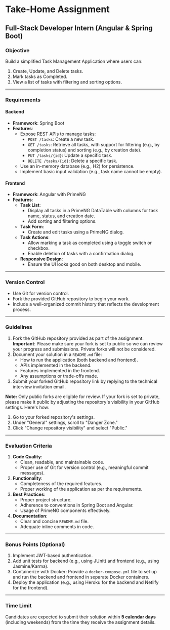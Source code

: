 # Take-Home Assignment

## Full-Stack Developer Intern (Angular & Spring Boot)

### Objective

Build a simplified Task Management Application where users can:

1. Create, Update, and Delete tasks.
2. Mark tasks as Completed.
3. View a list of tasks with filtering and sorting options.

---

### Requirements

#### Backend

- **Framework**: Spring Boot
- **Features**:
  - Expose REST APIs to manage tasks:
    - `POST /tasks`: Create a new task.
    - `GET /tasks`: Retrieve all tasks, with support for filtering (e.g., by completion status) and sorting (e.g., by creation date).
    - `PUT /tasks/{id}`: Update a specific task.
    - `DELETE /tasks/{id}`: Delete a specific task.
  - Use an in-memory database (e.g., H2) for persistence.
  - Implement basic input validation (e.g., task name cannot be empty).

#### Frontend

- **Framework**: Angular with PrimeNG
- **Features**:
  - **Task List**:
    - Display all tasks in a PrimeNG DataTable with columns for task name, status, and creation date.
    - Add sorting and filtering options.
  - **Task Form**:
    - Create and edit tasks using a PrimeNG dialog.
  - **Task Actions**:
    - Allow marking a task as completed using a toggle switch or checkbox.
    - Enable deletion of tasks with a confirmation dialog.
  - **Responsive Design**:
    - Ensure the UI looks good on both desktop and mobile.

---

### Version Control

- Use Git for version control.
- Fork the provided GitHub repository to begin your work.
- Include a well-organized commit history that reflects the development process.

---

### Guidelines

1. Fork the GitHub repository provided as part of the assignment.\
   **Important**: Please make sure your fork is set to public so we can review your progress and submissions. Private forks will not be considered.
2. Document your solution in a `README.md` file:
   - How to run the application (both backend and frontend).
   - APIs implemented in the backend.
   - Features implemented in the frontend.
   - Any assumptions or trade-offs made.
3. Submit your forked GitHub repository link by replying to the technical interview invitation email.

**Note:** Only public forks are eligible for review. If your fork is set to private, please make it public by adjusting the repository's visibility in your GitHub settings. Here's how:

1. Go to your forked repository's settings.
2. Under "General" settings, scroll to "Danger Zone."
3. Click "Change repository visibility" and select "Public."

---

### Evaluation Criteria

1. **Code Quality**:
   - Clean, readable, and maintainable code.
   - Proper use of Git for version control (e.g., meaningful commit messages).
2. **Functionality**:
   - Completeness of the required features.
   - Proper working of the application as per the requirements.
3. **Best Practices**:
   - Proper project structure.
   - Adherence to conventions in Spring Boot and Angular.
   - Usage of PrimeNG components effectively.
4. **Documentation**:
   - Clear and concise `README.md` file.
   - Adequate inline comments in code.

---

### Bonus Points (Optional)

1. Implement JWT-based authentication.
2. Add unit tests for backend (e.g., using JUnit) and frontend (e.g., using Jasmine/Karma).
3. Containerize with Docker: Provide a `docker-compose.yml` file to set up and run the backend and frontend in separate Docker containers.
4. Deploy the application (e.g., using Heroku for the backend and Netlify for the frontend).

---

### Time Limit

Candidates are expected to submit their solution within **5 calendar days** (including weekends) from the time they receive the assignment details.
